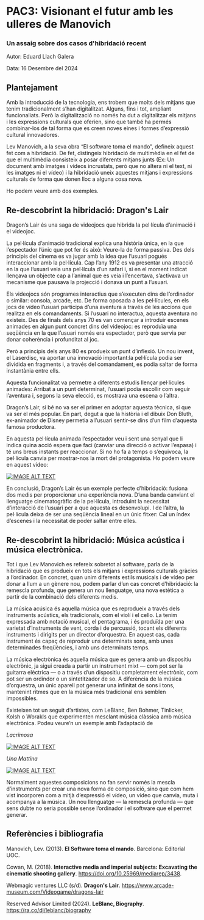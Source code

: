 # PAC3: Visionant el futur amb les ulleres de Manovich
### Un assaig sobre dos casos d'hibridació recent

Autor: Eduard Llach Galera

Data: 16 Desembre del 2024

## Plantejament

Amb la introducció de la tecnologia, ens trobem que molts dels mitjans que tenim tradicionalment s’han digitalitzat. Alguns, fins i tot, ampliant funcionaliats. Però la digitalització no només ha dut a digitalitzar els mitjans i les expressions culturals que oferien, sino que també ha permés combinar-los de tal forma que es creen noves eines i formes d’expressió cultural innovadores.

Lev Manovich, a la seva obra “El software toma el mando”, defineix aquest fet com a hibridació. De fet, distingeix hibridació de multimèdia en el fet de que el multimèdia consisteix a posar diferents mitjans junts (Ex: Un document amb imatges i vídeos incrustats, però que no altera ni el text, ni les imatges ni el vídeo) i la hibridació uneix aquestes mitjans i expressions culturals de forma que donen lloc a alguna cosa nova.

Ho podem veure amb dos exemples. 

## Re-descobrint la hibridació: Dragon's Lair

Dragon’s Lair és una saga de videojocs que hibrida la pel·lícula d’animació i el videojoc.

La pel·lícula d’animació tradicional explica una història única, en la que l’espectador l’únic que pot fer és això: Veure-la de forma passiva. Des dels principis del cinema es va jugar amb la idea que l’usuari pogués interaccionar amb la pel·lícula. Cap l’any 1912 es va presentar una atracció en la que l’usuari veia una pel·lícula d’un safari i, si en el moment indicat llençava un objecte cap a l’animal que es veia i l’encertava, s’activava un mecanisme que pausava la projecció i donava un punt a l’usuari.

Els videojocs són programes interactius que s’executen dins de l’ordinador o similar: consola, arcade, etc. De forma oposada a les pel·lícules, en els jocs de vídeo l’usuari participa d’una aventura a través de les accions que realitza en els comandaments. Si l’usuari no interactua, aquesta aventura no existeix. Des de finals dels anys 70 es van començar a introduir escenes animades en algun punt concret dins del videojoc: es reproduïa una seqüència en la que l’usuari només era espectador, però que servia per donar coherència i profunditat al joc.

Però a principis dels anys 80 es produeix un punt d’inflexió. Un nou invent, el Laserdisc, va  aportar una innovació important:la pel·lícula podia ser dividida en fragments i, a través del comandament, es podia saltar de forma instantània entre ells.

Aquesta funcionalitat va permetre a diferents estudis llençar pel·lícules animades: Arribat a un punt determinat, l’usuari podia escollir com seguir l’aventura i, segons la seva elecció, es mostrava una escena o l’altra.

Dragon’s Lair, si bé no va ser el primer en adoptar aquesta tècnica, si que va ser el més popular. En part, degut a que la història i el dibuix Don Bluth, ex-animador de Disney permetia a l’usuari sentir-se dins d’un film d’aquesta famosa productora. 

En aquesta pel·lícula animada l’espectador veu i sent una senyal que li indica quina acció espera que faci (canviar una direcció o activar l’espasa) i té uns breus instants per reaccionar. Si no ho fa a temps o s’equivoca, la pel·lícula canvia per mostrar-nos la mort del protagonista. Ho podem veure en aquest vídeo:

[![IMAGE ALT TEXT](http://img.youtube.com/vi/0nEFWVXmHNQ/0.jpg)](http://www.youtube.com/watch?v=0nEFWVXmHNQ "Dragon's Lair II: Time Warp (1991) (4K Upscale)")

En conclusió, Dragon’s Lair és un exemple perfecte d’hibridació: fusiona dos medis per proporcionar una experiència nova. D’una banda canviant el llenguatge cinematogràfic de la pel·lícula, introduint la necessitat d’interacció de l’usuari per a que aquesta es desenvolupi. I de l’altra, la pel·lícula deixa de ser una seqüència lineal en un únic fitxer: Cal un índex d’escenes i la necessitat de poder saltar entre elles.

## Re-descobrint la hibridació: Música acústica i música electrònica.

Tot i que Lev Manovich es refereix sobretot al software, parla de la hibridació que es produeix en tots els mitjans i expressions culturals gràcies a l’ordinador. En concret, quan unim diferents estils musicals i de vídeo per donar a llum a un gènere nou, podem parlar d’un cas concret d’hibridació: la remescla profunda, que genera un nou llenguatge, una nova estètica a partir de la combinació dels diferents medis.

La música acúsica és aquella música que es reprodueix a través dels instruments acústics, els tradicionals, com el violí i el cello. La tenim expressada amb notació musical, el pentagrama, i és produïda per una varietat d’instruments de vent, corda i de percussió, tocant els diferents instruments i dirigits per un director d’orquestra. En aquest cas, cada instrument és capaç de reproduir uns determinats sons, amb unes determinades freqüències, i amb uns determinats temps.

La música electrònica és aquella música que es genera amb un dispositiu electrònic, ja sigui creada a partir un instrument mixt — com pot ser la guitarra elèctrica — o a través d’un dispositiu completament electrònic, com pot ser un ordindor o un sintetitzador de so. A diferència de la música d’orquestra, un únic aparell pot generar una infinitat de sons i tons, mantenint ritmes que en la música més tradicional ens semblen impossibles.

Existeixen tot un seguit d’artistes, com LeBlanc, Ben Bohmer, Tinlicker, Kolsh o Worakls que experimenten mesclant música clàssica amb música electrònica. Podeu veure’n un exemple amb l’adaptació de 

*Lacrimosa* 

[![IMAGE ALT TEXT](http://img.youtube.com/vi/sxgE8je65fU/0.jpg)](http://www.youtube.com/watch?v=sxgE8je65fU "Lacrimosa")

*Una Mattina*

[![IMAGE ALT TEXT](http://img.youtube.com/vi/BhJPcEmfM7M/0.jpg)](http://www.youtube.com/watch?v=BhJPcEmfM7M "Una Mattina")

Normalment aquestes composicions no fan servir només la mescla d’instruments per crear una nova forma de composició, sino que com hem vist incorporen com a mitjà d’expressió el vídeo, un vídeo que canvia, muta i acompanya a la música. Un nou llenguatge — la remescla profunda — que sens dubte no seria possible sense l’ordinador i el software que el permet generar.

## Referències i bibliografia

Manovich, Lev. (2013). **El Software toma el mando**. Barcelona: Editorial UOC.  

Cowan, M. (2018). **Interactive media and imperial subjects: Excavating the cinematic shooting gallery**. https://doi.org/10.25969/mediarep/3438.

Webmagic ventures LLC (s/d). **Dragon's Lair**. https://www.arcade-museum.com/Videogame/dragons-lair

Reserved Advisor Limited (2024). **LeBlanc, Biography**. https://ra.co/dj/leblanc/biography
